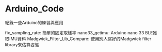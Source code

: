 # Arduino_Code
紀錄一些Arduino的練習與應用

fix_sampling_rate: 簡單的固定取樣率
nano33_getimu: Arduino nano 33 BLE獲取IMU資料
Madgwick_Filter_Lib_Compare: 使用別人寫好的Madgwick filter library來估算姿態
